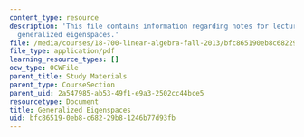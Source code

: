 ```yaml
---
content_type: resource
description: 'This file contains information regarding notes for lectures 22 and 23:
  generalized eigenspaces.'
file: /media/courses/18-700-linear-algebra-fall-2013/bfc865190eb8c68229b81246b77d93fb_MIT18_700F13_generalized.pdf
file_type: application/pdf
learning_resource_types: []
ocw_type: OCWFile
parent_title: Study Materials
parent_type: CourseSection
parent_uid: 2a547985-ab53-49f1-e9a3-2502cc44bce5
resourcetype: Document
title: Generalized Eigenspaces
uid: bfc86519-0eb8-c682-29b8-1246b77d93fb
---
```

